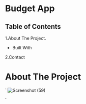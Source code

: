 
# Budget App



## Table of Contents

1.About The Project.

 -  Built With
 
2.Contact

# About The Project
`
![Screenshot (59)](https://cdn.dribbble.com/users/2017098/screenshots/7662703/media/9960af28e73fb4c6bfb9f7f68320f1a2.jpg)

`
